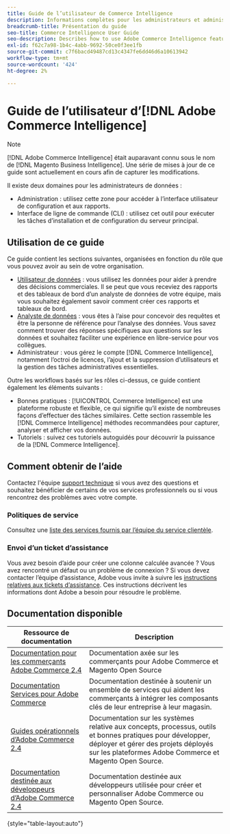 ```yaml
---
title: Guide de l’utilisateur de Commerce Intelligence
description: Informations complètes pour les administrateurs et administratrices de données Commerce Intelligence.
breadcrumb-title: Présentation du guide
seo-title: Commerce Intelligence User Guide
seo-description: Describes how to use Adobe Commerce Intelligence features used to gain insights from Adobe Commerce or Magento Open Source data, along with other third-party data sources.
exl-id: f62c7a98-1b4c-4abb-9692-50ce0f3ee1fb
source-git-commit: c7f6bacd49487cd13c4347fe6dd46d6a10613942
workflow-type: tm+mt
source-wordcount: '424'
ht-degree: 2%

---
```



# Guide de l’utilisateur d’[!DNL Adobe Commerce Intelligence]

>[!NOTE]
>
>[!DNL Adobe Commerce Intelligence] était auparavant connu sous le nom de [!DNL Magento Business Intelligence]. Une série de mises à jour de ce guide sont actuellement en cours afin de capturer les modifications.

Il existe deux domaines pour les administrateurs de données :

- Administration : utilisez cette zone pour accéder à l’interface utilisateur de configuration et aux rapports.
- Interface de ligne de commande (CLI) : utilisez cet outil pour exécuter les tâches d’installation et de configuration du serveur principal.

## Utilisation de ce guide

Ce guide contient les sections suivantes, organisées en fonction du rôle que vous pouvez avoir au sein de votre organisation.

- [Utilisateur de données](data-user.md) : vous utilisez les données pour aider à prendre des décisions commerciales. Il se peut que vous receviez des rapports et des tableaux de bord d’un analyste de données de votre équipe, mais vous souhaitez également savoir comment créer ces rapports et tableaux de bord.
- [Analyste de données](data-analyst.md) : vous êtes à l’aise pour concevoir des requêtes et être la personne de référence pour l’analyse des données. Vous savez comment trouver des réponses spécifiques aux questions sur les données et souhaitez faciliter une expérience en libre-service pour vos collègues.
- Administrateur : vous gérez le compte [!DNL Commerce Intelligence], notamment l’octroi de licences, l’ajout et la suppression d’utilisateurs et la gestion des tâches administratives essentielles.

Outre les workflows basés sur les rôles ci-dessus, ce guide contient également les éléments suivants :

- Bonnes pratiques : [!UICONTROL Commerce Intelligence] est une plateforme robuste et flexible, ce qui signifie qu’il existe de nombreuses façons d’effectuer des tâches similaires. Cette section rassemble les [!DNL Commerce Intelligence] méthodes recommandées pour capturer, analyser et afficher vos données.
- Tutoriels : suivez ces tutoriels autoguidés pour découvrir la puissance de la [!DNL Commerce Intelligence].

## Comment obtenir de l’aide

Contactez l&#39;équipe [support technique](https://experienceleague.adobe.com/docs/commerce-knowledge-base/kb/troubleshooting/miscellaneous/mbi-service-policies.html) si vous avez des questions et souhaitez bénéficier de certains de vos services professionnels ou si vous rencontrez des problèmes avec votre compte.

### Politiques de service

Consultez une [liste des services fournis par l’équipe du service clientèle](https://experienceleague.adobe.com/docs/commerce-knowledge-base/kb/troubleshooting/miscellaneous/mbi-service-policies.html).

### Envoi d’un ticket d’assistance

Vous avez besoin d’aide pour créer une colonne calculée avancée ? Vous avez rencontré un défaut ou un problème de connexion ? Si vous devez contacter l’équipe d’assistance, Adobe vous invite à suivre les [instructions relatives aux tickets d’assistance](https://experienceleague.adobe.com/docs/commerce-knowledge-base/kb/troubleshooting/miscellaneous/mbi-service-policies.html). Ces instructions décrivent les informations dont Adobe a besoin pour résoudre le problème.

## Documentation disponible

| Ressource de documentation | Description |
|----------------------- | ----------- |
| [Documentation pour les commerçants Adobe Commerce 2.4](https://experienceleague.adobe.com/docs/commerce-admin/user-guides/home.html) | Documentation axée sur les commerçants pour Adobe Commerce et Magento Open Source |
| [Documentation Services pour Adobe Commerce](https://experienceleague.adobe.com/docs/commerce-merchant-services/user-guides/home.html) | Documentation destinée à soutenir un ensemble de services qui aident les commerçants à intégrer les composants clés de leur entreprise à leur magasin. |
| [Guides opérationnels d’Adobe Commerce 2.4](https://experienceleague.adobe.com/docs/commerce-operations/operational-guides/home.html) | Documentation sur les systèmes relative aux concepts, processus, outils et bonnes pratiques pour développer, déployer et gérer des projets déployés sur les plateformes Adobe Commerce et Magento Open Source. |
| [Documentation destinée aux développeurs d’Adobe Commerce 2.4](https://developer.adobe.com/commerce/) | Documentation destinée aux développeurs utilisée pour créer et personnaliser Adobe Commerce ou Magento Open Source. |

{style="table-layout:auto"}
